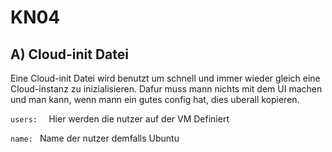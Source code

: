 # KN04

## A) Cloud-init Datei

Eine Cloud-init Datei wird benutzt um schnell und immer wieder gleich eine Cloud-instanz zu inizialisieren. Dafur muss mann nichts mit dem UI machen und man kann, wenn mann ein gutes config hat, dies uberall kopieren.

`users:  ` Hier werden die nutzer auf der VM Definiert

`name: ` Name der nutzer demfalls Ubuntu


